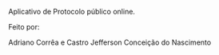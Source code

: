 Aplicativo de Protocolo público online.


Feito por:

Adriano Corrêa e Castro
Jefferson Conceição do Nascimento
